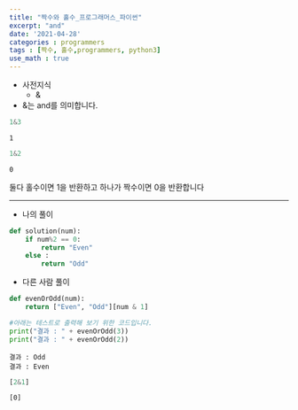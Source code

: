 ```yaml
---
title: "짝수와 홀수_프로그래머스_파이썬"
excerpt: "and"
date: '2021-04-28'
categories : programmers
tags : [짝수, 홀수,programmers, python3]
use_math : true
---
```




* 사전지식
    * &
* &는 and를 의미합니다.


```python
1&3
```




    1




```python
1&2
```




    0



둘다 홀수이면 1을 반환하고 하나가 짝수이면 0을 반환합니다

---

* 나의 풀이


```python
def solution(num):
    if num%2 == 0:
        return "Even"
    else :
        return "Odd"
```

* 다른 사람 풀이


```python
def evenOrOdd(num):
    return ["Even", "Odd"][num & 1]

#아래는 테스트로 출력해 보기 위한 코드입니다.
print("결과 : " + evenOrOdd(3))
print("결과 : " + evenOrOdd(2))
```

    결과 : Odd
    결과 : Even



```python
[2&1]
```




    [0]


